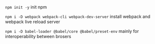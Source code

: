 `npm init -y` init npm


`npm i -D webpack webpack-cli webpack-dev-server` install webpack and webpack live reload server

`npm i -D babel-loader @babel/core @babel/preset-env` mainly for interoperability between brosers
